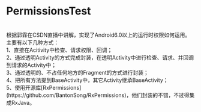 # PermissionsTest
   <br/>
根据郭霖在CSDN直播中讲解，实现了Android6.0以上的运行时权限如何运用。
   <br/>
主要有以下几种方式：
   <br/>
1、直接在Acitivity中检查、请求权限、回调；
   <br/>
2、通过透明Activity的方式完成封装，在透明Activity中进行检查、请求、并回调到请求的Activity中；
   <br/>
3、通过透明的、不占任何地方的Fragment的方式进行封装；
   <br/>
4、把所有方法提到BaseActivity中，其它Activity继承BaseActivity；
   <br/>
5、使用开源库[RxPermissions](https://github.com/BantonSong/RxPermissions)，他们封装的不错，不过得集成RxJava。
   <br/>
